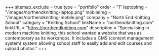 +++
sitemap_exclude = true
type = "portfolio"
order = "1"
laptopImg = "/images/northendknitting-laptop.png"
mobileImg = "/images/northendknitting-mobile.png"
company = "North End Knitting School"
category = "Knitting School"
linkName = "northendknitting.com"
linkURL = "https://northendknitting.com"
description = "Specialising in modern machine knitting, this school wanted a website that was as contemporary as its workshops. It includes a CMS (content management system) system allowing school staff to easily add and edit courses and upload photos."
+++
